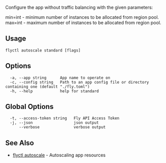 Configure the app without traffic balancing with the given parameters:

min=int - minimum number of instances to be allocated from region pool.
max=int - maximum number of instances to be allocated from region pool.

## Usage
~~~
flyctl autoscale standard [flags]
~~~

## Options

~~~
  -a, --app string      App name to operate on
  -c, --config string   Path to an app config file or directory containing one (default "./fly.toml")
  -h, --help            help for standard
~~~

## Global Options

~~~
  -t, --access-token string   Fly API Access Token
  -j, --json                  json output
      --verbose               verbose output
~~~

## See Also

* [flyctl autoscale](/docs/flyctl/autoscale/)	 - Autoscaling app resources

